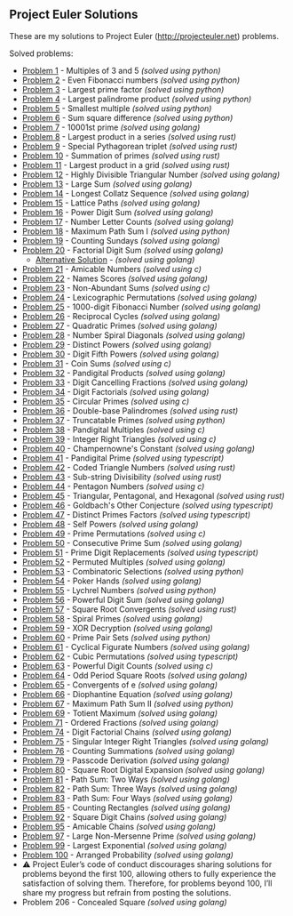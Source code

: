 ## Project Euler Solutions

These are my solutions to Project Euler (http://projecteuler.net) problems.

Solved problems:

- [Problem 1](/python/problem1.py) - Multiples of 3 and 5 _(solved using python)_
- [Problem 2](/python/problem2.py) - Even Fibonacci numbers _(solved using python)_
- [Problem 3](/python/problem3.py) - Largest prime factor _(solved using python)_
- [Problem 4](/python/problem3.py) - Largest palindrome product _(solved using python)_
- [Problem 5](/python/problem5.py) - Smallest multiple _(solved using python)_
- [Problem 6](/python/problem6.py) - Sum square difference _(solved using python)_
- [Problem 7](/golang/problem7/main.go) - 10001st prime _(solved using golang)_
- [Problem 8](rust/problem8/src/main.rs) - Largest product in a series _(solved using rust)_
- [Problem 9](rust/problem9/src/main.rs) - Special Pythagorean triplet _(solved using rust)_
- [Problem 10](rust/problem10/src/main.rs) - Summation of primes _(solved using rust)_
- [Problem 11](rust/problem11/src/main.rs) - Largest product in a grid _(solved using rust)_
- [Problem 12](/golang/problem12/main.go) - Highly Divisible Triangular Number _(solved using golang)_
- [Problem 13](/golang/problem13/main.go) - Large Sum _(solved using golang)_
- [Problem 14](/golang/problem14/main.go) - Longest Collatz Sequence _(solved using golang)_
- [Problem 15](/golang/problem15/main.go) - Lattice Paths _(solved using golang)_
- [Problem 16](/golang/problem16/main.go) - Power Digit Sum _(solved using golang)_
- [Problem 17](/golang/problem17/main.go) - Number Letter Counts _(solved using golang)_
- [Problem 18](/python/problem18.py) -  Maximum Path Sum I _(solved using python)_
- [Problem 19](/golang/problem19/main.go) - Counting Sundays _(solved using golang)_
- [Problem 20](/golang/problem20/main.go) - Factorial Digit Sum _(solved using golang)_
    - [Alternative Solution](/golang/problem20_multithread/main.go) - _(solved using golang)_
- [Problem 21](/c/problem21/main.c) - Amicable Numbers _(solved using c)_
- [Problem 22](/golang/problem22/main.go) - Names Scores _(solved using golang)_
- [Problem 23](/c/problem23/main.c) - Non-Abundant Sums _(solved using c)_
- [Problem 24](/golang/problem24/main.go) - Lexicographic Permutations _(solved using golang)_
- [Problem 25](/golang/problem25/main.go) - 1000-digit Fibonacci Number _(solved using golang)_
- [Problem 26](/golang/problem26/main.go) - Reciprocal Cycles _(solved using golang)_
- [Problem 27](/golang/problem27/main.go) - Quadratic Primes _(solved using golang)_
- [Problem 28](/golang/problem28/main.go) - Number Spiral Diagonals _(solved using golang)_
- [Problem 29](/golang/problem29/main.go) - Distinct Powers _(solved using golang)_
- [Problem 30](/golang/problem30/main.go) - Digit Fifth Powers _(solved using golang)_
- [Problem 31](/c/problem31/main.c) - Coin Sums _(solved using c)_
- [Problem 32](/golang/problem32/main.go) - Pandigital Products _(solved using golang)_
- [Problem 33](/golang/problem33/main.go) - Digit Cancelling Fractions _(solved using golang)_
- [Problem 34](/golang/problem34/main.go) - Digit Factorials _(solved using golang)_
- [Problem 35](/c/problem35/main.c) - Circular Primes _(solved using c)_
- [Problem 36](rust/problem36/src/main.rs) - Double-base Palindromes _(solved using rust)_
- [Problem 37](/python/problem37.py) - Truncatable Primes _(solved using python)_
- [Problem 38](/c/problem38/main.c) - Pandigital Multiples _(solved using c)_
- [Problem 39](/c/problem39/main.c) - Integer Right Triangles _(solved using c)_
- [Problem 40](/golang/problem40/main.go) - Champernowne's Constant _(solved using golang)_
- [Problem 41](/typescript/problem41/main.ts) - Pandigital Prime _(solved using typescript)_
- [Problem 42](rust/problem42/src/main.rs) - Coded Triangle Numbers _(solved using rust)_
- [Problem 43](rust/problem43/src/main.rs) - Sub-string Divisibility _(solved using rust)_
- [Problem 44](/c/problem44/main.c) - Pentagon Numbers _(solved using c)_
- [Problem 45](rust/problem45/src/main.rs) - Triangular, Pentagonal, and Hexagonal _(solved using rust)_
- [Problem 46](/typescript/problem46/main.ts) - Goldbach's Other Conjecture _(solved using typescript)_
- [Problem 47](/typescript/problem47/main.ts) - Distinct Primes Factors _(solved using typescript)_
- [Problem 48](/golang/problem48/main.go) - Self Powers _(solved using golang)_
- [Problem 49](/c/problem49/main.c) - Prime Permutations _(solved using c)_
- [Problem 50](/golang/problem50/main.go) - Consecutive Prime Sum _(solved using golang)_
- [Problem 51](/typescript/problem51/main.ts) - Prime Digit Replacements _(solved using typescript)_
- [Problem 52](/golang/problem52/main.go) - Permuted Multiples _(solved using golang)_
- [Problem 53](/python/problem53.py) - Combinatoric Selections _(solved using python)_
- [Problem 54](/golang/problem54/main.go) - Poker Hands _(solved using golang)_
- [Problem 55](/python/problem55.py) - 	Lychrel Numbers _(solved using python)_
- [Problem 56](/golang/problem56/main.go) - Powerful Digit Sum _(solved using golang)_
- [Problem 57](rust/problem57/src/main.rs) - Square Root Convergents _(solved using rust)_
- [Problem 58](/golang/problem58/main.go) - Spiral Primes _(solved using golang)_
- [Problem 59](/golang/problem59/main.go) - XOR Decryption _(solved using golang)_
- [Problem 60](/python/problem60/problem60.py) - Prime Pair Sets _(solved using python)_
- [Problem 61](/golang/problem61/main.go) - Cyclical Figurate Numbers _(solved using golang)_
- [Problem 62](/typescript/problem62/main.ts) - Cubic Permutations _(solved using typescript)_
- [Problem 63](/c/problem63/main.c) - Powerful Digit Counts _(solved using c)_
- [Problem 64](/golang/problem64/main.go) - Odd Period Square Roots _(solved using golang)_
- [Problem 65](/golang/problem65/main.go) - Convergents of e  _(solved using golang)_
- [Problem 66](/golang/problem66/main.go) - Diophantine Equation  _(solved using golang)_
- [Problem 67](/python/problem67/problem67.py) -  Maximum Path Sum II _(solved using python)_
- [Problem 69](/golang/problem69/main.go) - Totient Maximum _(solved using golang)_
- [Problem 71](/golang/problem71/main.go) - Ordered Fractions _(solved using golang)_
- [Problem 74](/golang/problem74/main.go) - Digit Factorial Chains _(solved using golang)_
- [Problem 75](/golang/problem75/main.go) - Singular Integer Right Triangles _(solved using golang)_
- [Problem 76](/golang/problem76/main.go) - Counting Summations _(solved using golang)_
- [Problem 79](/golang/problem79/main.go) - Passcode Derivation _(solved using golang)_
- [Problem 80](/golang/problem80/main.go) - Square Root Digital Expansion _(solved using golang)_
- [Problem 81](/golang/problem81/main.go) - Path Sum: Two Ways _(solved using golang)_
- [Problem 82](/golang/problem82/main.go) - Path Sum: Three Ways _(solved using golang)_
- [Problem 83](/golang/problem83/main.go) - Path Sum: Four Ways _(solved using golang)_
- [Problem 85](/golang/problem85/main.go) - Counting Rectangles _(solved using golang)_
- [Problem 92](/golang/problem92/main.go) - Square Digit Chains _(solved using golang)_
- [Problem 95](/golang/problem95/main.go) - Amicable Chains _(solved using golang)_
- [Problem 97](/golang/problem97/main.go) - Large Non-Mersenne Prime _(solved using golang)_
- [Problem 99](/golang/problem99/main.go) - Largest Exponential _(solved using golang)_
- [Problem 100](/golang/problem100/main.go) - Arranged Probability _(solved using golang)_
- ⚠️  Project Euler’s code of conduct discourages sharing solutions for problems beyond the first 100, allowing others to fully experience the satisfaction of solving them. Therefore, for problems beyond 100, I’ll share my progress but refrain from posting the solutions.
- Problem 206 - Concealed Square _(solved using golang)_
